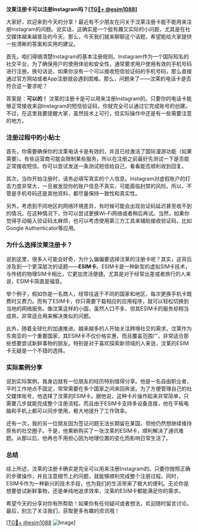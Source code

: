 **汶莱注册卡可以注册Instagram吗？[[TG💪+ @esim1088](https://t.me/s/esim1088)]**

大家好，欢迎来到今天的分享！最近有不少朋友在问关于汶莱注册卡能不能用来注册Instagram的问题。说实话，这确实是一个挺有趣又实际的小问题，尤其是在社交媒体越来越普及的今天。那么，今天我们就来聊聊这个话题，希望能给大家提供一些清晰的答案和实用的建议。

首先，咱们得搞清楚Instagram的基本注册规则。Instagram作为一个国际知名的社交平台，为了确保用户的使用体验和安全性，通常要求用户使用有效的手机号码进行注册。换句话说，如果你没有一个可以接收短信验证码的手机号码，那么直接通过官方网站或者App注册就会遇到困难。那么，问题来了——汶莱的电话卡是否符合这一要求呢？

答案是：**可以的！** 汶莱的注册卡是可以用来注册Instagram的。只要你的电话卡能够正常接收来自Instagram的短信验证码，你就完全可以通过它完成账号的创建。不过，在这里我要提醒大家，虽然技术上可行，但实际操作中还是有一些需要注意的地方。

### 注册过程中的小贴士

首先，你需要确保你的汶莱电话卡是有效的，并且已经激活了国际漫游功能（如果需要）。有些运营商可能会限制某些服务，所以在注册之前最好先测试一下是否能正常接收短信。你可以尝试发送一条测试短信给自己，看看能否顺利收到回复。

其次，当你开始注册时，请务必填写真实的个人信息。Instagram对虚假账户的打击力度非常大，一旦被发现你的账户信息不真实，可能面临封禁的风险。所以，不管是手机号码还是其他资料，都尽量保持一致性和真实性。

另外，考虑到不同地区的网络环境差异，有时候可能会出现验证码延迟甚至收不到的情况。在这种情况下，你可以尝试更换Wi-Fi网络或者稍后再试。当然，如果你觉得手动输入验证码太麻烦，也可以考虑使用第三方工具来辅助接收验证码，比如Google Authenticator等应用。

### 为什么选择汶莱注册卡？

说到这里，很多人可能会好奇，为什么偏偏要选择汶莱的注册卡呢？其实，这背后涉及到一个更深层次的话题——**ESIM卡**。ESIM卡是一种新型的虚拟SIM卡技术，与传统的物理SIM卡相比，它更加灵活便捷。尤其是对于经常出差或者旅行的人来说，ESIM卡简直是福音。

举个例子，假如你是一名商人，经常往返于不同的国家和地区，每次更换手机卡既费时又费力。而有了ESIM卡，你只需要下载相应的应用程序，就可以轻松切换到当地的网络服务。像汶莱这样的小国，虽然人口不多，但其ESIM卡的服务却相当成熟，非常适合用来解决类似的问题。

此外，随着全球化的加速推进，越来越多的人开始关注跨境社交的需求。汶莱作为东南亚的一个重要国家，其ESIM卡不仅价格实惠，而且覆盖范围广，非常适合那些想要尝试新鲜事物的朋友。特别是对于喜欢探索新领域的人来说，汶莱的ESIM卡无疑是一个不错的选择。

### 实际案例分享

说到实际案例，我身边就有一位朋友的经历特别值得分享。他是一名自由职业者，平时工作地点不固定，常常需要在多个国家之间来回奔波。为了方便管理自己的社交媒体账号，他选择了汶莱的ESIM卡。据他说，这种卡片操作起来非常简单，只需要几步就能完成整个注册流程。而且由于ESIM卡支持多设备连接，他在平板电脑和手机上都可以同步使用，极大地提升了工作效率。

还有一次，我的另一位朋友因为签证问题无法长期留在某国，但他仍然想继续维持原有的社交圈子。于是，他果断购买了一张汶莱的ESIM卡，顺利解决了通讯难题。从那以后，他再也不用担心因为地理位置的变化而影响日常生活了。

### 总结

综上所述，汶莱的注册卡确实是完全可以用来注册Instagram的。只要你按照正确的步骤操作，并且注意细节上的问题，就能够顺利完成整个注册过程。同时，ESIM卡作为一种新兴的技术手段，也为我们的生活带来了极大的便利。无论你是想要尝试新鲜事物，还是单纯地追求效率，汶莱的ESIM卡都能满足你的需求。

希望今天的分享对你有所帮助！如果你有任何疑问或者想法，欢迎随时留言讨论。最后，别忘了关注我们，获取更多有趣的资讯哦！

[[TG💪+ @esim1088](https://t.me/s/esim1088) ![Image](https://i.postimg.cc/4NQfJmqS/Snipaste-2025-05-13-00-14-12.png)]